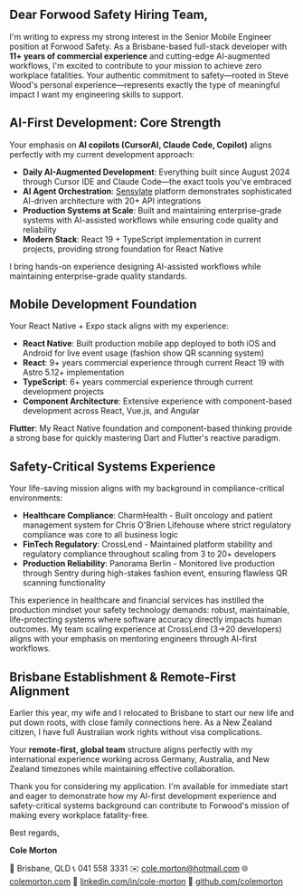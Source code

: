 ## Dear Forwood Safety Hiring Team,

I'm writing to express my strong interest in the Senior Mobile Engineer position at Forwood Safety. As a Brisbane-based full-stack developer with **11+ years of commercial experience** and cutting-edge AI-augmented workflows, I'm excited to contribute to your mission to achieve zero workplace fatalities. Your authentic commitment to safety—rooted in Steve Wood's personal experience—represents exactly the type of meaningful impact I want my engineering skills to support.

## AI-First Development: Core Strength

Your emphasis on **AI copilots (CursorAI, Claude Code, Copilot)** aligns perfectly with my current development approach:

- **Daily AI-Augmented Development**: Everything built since August 2024 through Cursor IDE and Claude Code—the exact tools you've embraced
- **AI Agent Orchestration**: [Sensylate](https://github.com/ColeMorton/sensylate) platform demonstrates sophisticated AI-driven architecture with 20+ API integrations
- **Production Systems at Scale**: Built and maintaining enterprise-grade systems with AI-assisted workflows while ensuring code quality and reliability
- **Modern Stack**: React 19 + TypeScript implementation in current projects, providing strong foundation for React Native

I bring hands-on experience designing AI-assisted workflows while maintaining enterprise-grade quality standards.

## Mobile Development Foundation

Your React Native + Expo stack aligns with my experience:

- **React Native**: Built production mobile app deployed to both iOS and Android for live event usage (fashion show QR scanning system)
- **React**: 9+ years commercial experience through current React 19 with Astro 5.12+ implementation
- **TypeScript**: 6+ years commercial experience through current development projects
- **Component Architecture**: Extensive experience with component-based development across React, Vue.js, and Angular

**Flutter**: My React Native foundation and component-based thinking provide a strong base for quickly mastering Dart and Flutter's reactive paradigm.

## Safety-Critical Systems Experience

Your life-saving mission aligns with my background in compliance-critical environments:

- **Healthcare Compliance**: CharmHealth - Built oncology and patient management system for Chris O'Brien Lifehouse where strict regulatory compliance was core to all business logic
- **FinTech Regulatory**: CrossLend - Maintained platform stability and regulatory compliance throughout scaling from 3 to 20+ developers
- **Production Reliability**: Panorama Berlin - Monitored live production through Sentry during high-stakes fashion event, ensuring flawless QR scanning functionality

This experience in healthcare and financial services has instilled the production mindset your safety technology demands: robust, maintainable, life-protecting systems where software accuracy directly impacts human outcomes. My team scaling experience at CrossLend (3→20 developers) aligns with your emphasis on mentoring engineers through AI-first workflows.

## Brisbane Establishment & Remote-First Alignment

Earlier this year, my wife and I relocated to Brisbane to start our new life and put down roots, with close family connections here. As a New Zealand citizen, I have full Australian work rights without visa complications.

Your **remote-first, global team** structure aligns perfectly with my international experience working across Germany, Australia, and New Zealand timezones while maintaining effective collaboration.

Thank you for considering my application. I'm available for immediate start and eager to demonstrate how my AI-first development experience and safety-critical systems background can contribute to Forwood's mission of making every workplace fatality-free.

Best regards,

**Cole Morton**

📍 Brisbane, QLD
📞 041 558 3331
✉️ cole.morton@hotmail.com
🌐 [colemorton.com](https://colemorton.com)
💼 [linkedin.com/in/cole-morton](https://www.linkedin.com/in/cole-morton-72300745/)
📂 [github.com/colemorton](https://github.com/colemorton)

